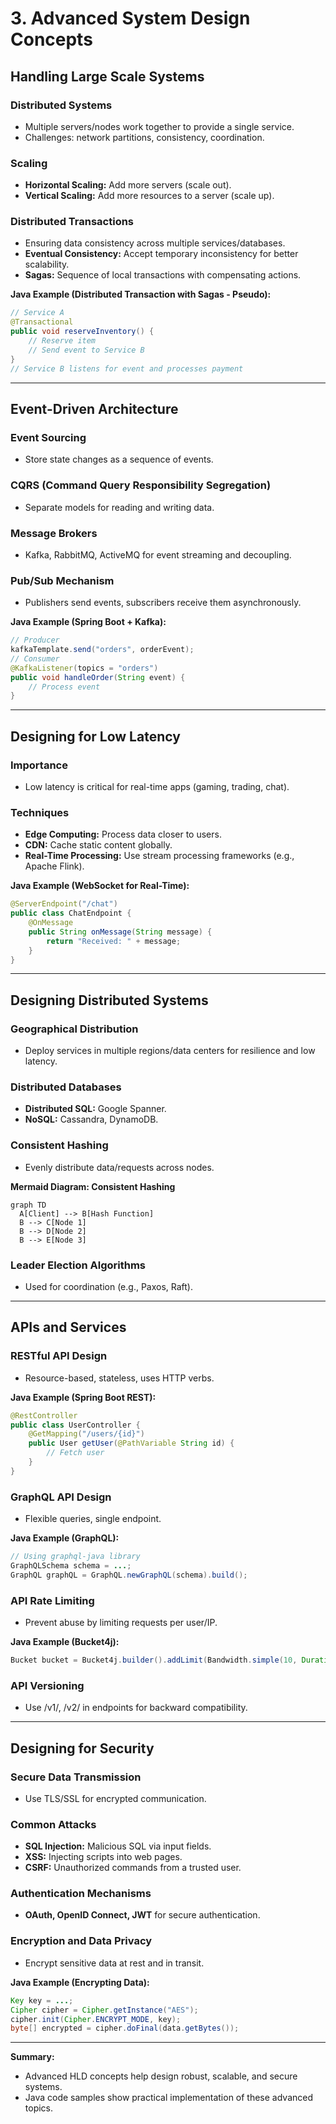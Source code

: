 # 3. Advanced System Design Concepts

## Handling Large Scale Systems

### Distributed Systems

- Multiple servers/nodes work together to provide a single service.
- Challenges: network partitions, consistency, coordination.

### Scaling

- **Horizontal Scaling:** Add more servers (scale out).
- **Vertical Scaling:** Add more resources to a server (scale up).

### Distributed Transactions

- Ensuring data consistency across multiple services/databases.
- **Eventual Consistency:** Accept temporary inconsistency for better scalability.
- **Sagas:** Sequence of local transactions with compensating actions.

**Java Example (Distributed Transaction with Sagas - Pseudo):**

```java
// Service A
@Transactional
public void reserveInventory() {
    // Reserve item
    // Send event to Service B
}
// Service B listens for event and processes payment
```

---

## Event-Driven Architecture

### Event Sourcing

- Store state changes as a sequence of events.

### CQRS (Command Query Responsibility Segregation)

- Separate models for reading and writing data.

### Message Brokers

- Kafka, RabbitMQ, ActiveMQ for event streaming and decoupling.

### Pub/Sub Mechanism

- Publishers send events, subscribers receive them asynchronously.

**Java Example (Spring Boot + Kafka):**

```java
// Producer
kafkaTemplate.send("orders", orderEvent);
// Consumer
@KafkaListener(topics = "orders")
public void handleOrder(String event) {
    // Process event
}
```

---

## Designing for Low Latency

### Importance

- Low latency is critical for real-time apps (gaming, trading, chat).

### Techniques

- **Edge Computing:** Process data closer to users.
- **CDN:** Cache static content globally.
- **Real-Time Processing:** Use stream processing frameworks (e.g., Apache Flink).

**Java Example (WebSocket for Real-Time):**

```java
@ServerEndpoint("/chat")
public class ChatEndpoint {
    @OnMessage
    public String onMessage(String message) {
        return "Received: " + message;
    }
}
```

---

## Designing Distributed Systems

### Geographical Distribution

- Deploy services in multiple regions/data centers for resilience and low latency.

### Distributed Databases

- **Distributed SQL:** Google Spanner.
- **NoSQL:** Cassandra, DynamoDB.

### Consistent Hashing

- Evenly distribute data/requests across nodes.

**Mermaid Diagram: Consistent Hashing**

```mermaid
graph TD
  A[Client] --> B[Hash Function]
  B --> C[Node 1]
  B --> D[Node 2]
  B --> E[Node 3]
```

### Leader Election Algorithms

- Used for coordination (e.g., Paxos, Raft).

---

## APIs and Services

### RESTful API Design

- Resource-based, stateless, uses HTTP verbs.

**Java Example (Spring Boot REST):**

```java
@RestController
public class UserController {
    @GetMapping("/users/{id}")
    public User getUser(@PathVariable String id) {
        // Fetch user
    }
}
```

### GraphQL API Design

- Flexible queries, single endpoint.

**Java Example (GraphQL):**

```java
// Using graphql-java library
GraphQLSchema schema = ...;
GraphQL graphQL = GraphQL.newGraphQL(schema).build();
```

### API Rate Limiting

- Prevent abuse by limiting requests per user/IP.

**Java Example (Bucket4j):**

```java
Bucket bucket = Bucket4j.builder().addLimit(Bandwidth.simple(10, Duration.ofMinutes(1))).build();
```

### API Versioning

- Use /v1/, /v2/ in endpoints for backward compatibility.

---

## Designing for Security

### Secure Data Transmission

- Use TLS/SSL for encrypted communication.

### Common Attacks

- **SQL Injection:** Malicious SQL via input fields.
- **XSS:** Injecting scripts into web pages.
- **CSRF:** Unauthorized commands from a trusted user.

### Authentication Mechanisms

- **OAuth, OpenID Connect, JWT** for secure authentication.

### Encryption and Data Privacy

- Encrypt sensitive data at rest and in transit.

**Java Example (Encrypting Data):**

```java
Key key = ...;
Cipher cipher = Cipher.getInstance("AES");
cipher.init(Cipher.ENCRYPT_MODE, key);
byte[] encrypted = cipher.doFinal(data.getBytes());
```

---

**Summary:**

- Advanced HLD concepts help design robust, scalable, and secure systems.
- Java code samples show practical implementation of these advanced topics.
